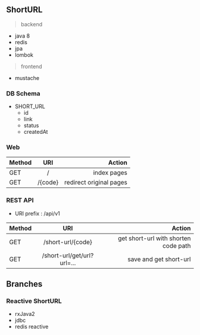 
## ShortURL

> backend
- java 8
- redis
- jpa
- lombok

> frontend
- mustache

### DB Schema  

- SHORT_URL 
    + id
    + link 
    + status 
    + createdAt

### Web

| Method | URI | Action |  
| :------------ | :-----------: | -------------------: | 
| GET | / | index pages  |
| GET | /{code} | redirect original pages |


### REST API

- URI prefix : /api/v1

| Method | URI | Action |  
| :------------ | :-----------: | -------------------: | 
| GET | /short-url/{code} | get short-url with shorten code path  |
| GET | /short-url/get/url?url=... | save and get short-url |

## Branches
### Reactive ShortURL

- rxJava2
- jdbc
- redis reactive
